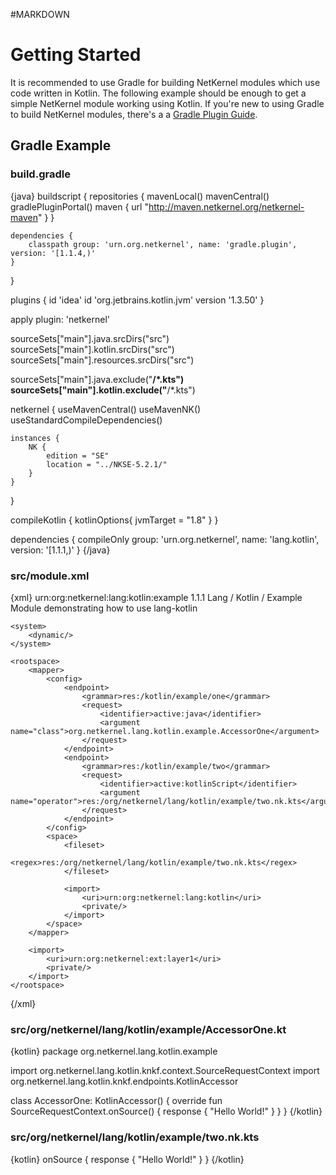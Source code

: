 #MARKDOWN

# Getting Started

It is recommended to use Gradle for building NetKernel modules which use code written in Kotlin. The following
example should be enough to get a simple NetKernel module working using Kotlin. If you're new to using
Gradle to build NetKernel modules, there's a a [Gradle Plugin Guide](http://docs.netkernel.org/book/view/book:org:netkernel:gradle:plugin:book/).

## Gradle Example

### build.gradle

{java}
buildscript {
    repositories {
        mavenLocal()
        mavenCentral()
        gradlePluginPortal()
        maven {
            url "http://maven.netkernel.org/netkernel-maven"
        }
    }

    dependencies {
        classpath group: 'urn.org.netkernel', name: 'gradle.plugin', version: '[1.1.4,)'
    }
}

plugins {
    id 'idea'
    id 'org.jetbrains.kotlin.jvm' version '1.3.50'
}

apply plugin: 'netkernel'

sourceSets["main"].java.srcDirs("src")
sourceSets["main"].kotlin.srcDirs("src")
sourceSets["main"].resources.srcDirs("src")

sourceSets["main"].java.exclude("**/*.kts")
sourceSets["main"].kotlin.exclude("**/*.kts")

netkernel {
    useMavenCentral()
    useMavenNK()
    useStandardCompileDependencies()

    instances {
        NK {
            edition = "SE"
            location = "../NKSE-5.2.1/"
        }
    }
}

compileKotlin {
    kotlinOptions{
        jvmTarget = "1.8"
    }
}

dependencies {
    compileOnly group: 'urn.org.netkernel', name: 'lang.kotlin', version: '[1.1.1,)'
}
{/java}

### src/module.xml

{xml}
<module version="2.0">
    <meta>
        <identity>
            <uri>urn:org:netkernel:lang:kotlin:example</uri>
            <version>1.1.1</version>
        </identity>
        <info>
            <name>Lang / Kotlin / Example</name>
            <description>Module demonstrating how to use lang-kotlin</description>
        </info>
    </meta>

    <system>
        <dynamic/>
    </system>

    <rootspace>
        <mapper>
            <config>
                <endpoint>
                    <grammar>res:/kotlin/example/one</grammar>
                    <request>
                        <identifier>active:java</identifier>
                        <argument name="class">org.netkernel.lang.kotlin.example.AccessorOne</argument>
                    </request>
                </endpoint>
                <endpoint>
                    <grammar>res:/kotlin/example/two</grammar>
                    <request>
                        <identifier>active:kotlinScript</identifier>
                        <argument name="operator">res:/org/netkernel/lang/kotlin/example/two.nk.kts</argument>
                    </request>
                </endpoint>
            </config>
            <space>
                <fileset>
                    <regex>res:/org/netkernel/lang/kotlin/example/two.nk.kts</regex>
                </fileset>

                <import>
                    <uri>urn:org:netkernel:lang:kotlin</uri>
                    <private/>
                </import>
            </space>
        </mapper>

        <import>
            <uri>urn:org:netkernel:ext:layer1</uri>
            <private/>
        </import>
    </rootspace>
</module>
{/xml}

### src/org/netkernel/lang/kotlin/example/AccessorOne.kt

{kotlin}
package org.netkernel.lang.kotlin.example

import org.netkernel.lang.kotlin.knkf.context.SourceRequestContext
import org.netkernel.lang.kotlin.knkf.endpoints.KotlinAccessor

class AccessorOne: KotlinAccessor() {
    override fun SourceRequestContext.onSource() {
        response {
            "Hello World!"
        }
    }
}
{/kotlin}

### src/org/netkernel/lang/kotlin/example/two.nk.kts

{kotlin}
onSource {
    response {
        "Hello World!"
    }
}
{/kotlin}
